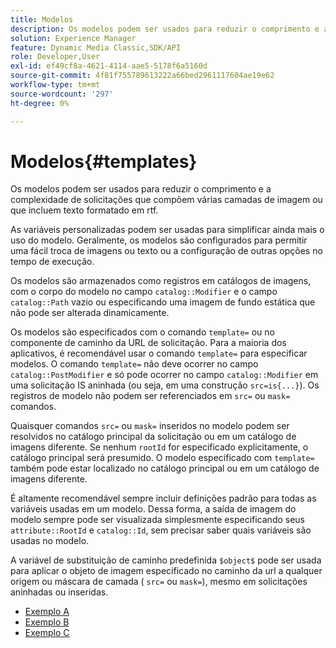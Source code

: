 ```yaml
---
title: Modelos
description: Os modelos podem ser usados para reduzir o comprimento e a complexidade de solicitações que compõem várias camadas de imagem ou que incluem texto formatado em rtf.
solution: Experience Manager
feature: Dynamic Media Classic,SDK/API
role: Developer,User
exl-id: ef49cf8a-4621-4114-aae5-5178f6a5160d
source-git-commit: 4f81f755789613222a66bed2961117604ae19e62
workflow-type: tm+mt
source-wordcount: '297'
ht-degree: 0%

---
```


# Modelos{#templates}

Os modelos podem ser usados para reduzir o comprimento e a complexidade de solicitações que compõem várias camadas de imagem ou que incluem texto formatado em rtf.

As variáveis personalizadas podem ser usadas para simplificar ainda mais o uso do modelo. Geralmente, os modelos são configurados para permitir uma fácil troca de imagens ou texto ou a configuração de outras opções no tempo de execução.

Os modelos são armazenados como registros em catálogos de imagens, com o corpo do modelo no campo `catalog::Modifier` e o campo `catalog::Path` vazio ou especificando uma imagem de fundo estática que não pode ser alterada dinamicamente.

Os modelos são especificados com o comando `template=` ou no componente de caminho da URL de solicitação. Para a maioria dos aplicativos, é recomendável usar o comando `template=` para especificar modelos. O comando `template=` não deve ocorrer no campo `catalog::PostModifier` e só pode ocorrer no campo `catalog::Modifier` em uma solicitação IS aninhada (ou seja, em uma construção `src=is{...}`). Os registros de modelo não podem ser referenciados em `src=` ou `mask=` comandos.

Quaisquer comandos `src=` ou `mask=` inseridos no modelo podem ser resolvidos no catálogo principal da solicitação ou em um catálogo de imagens diferente. Se nenhum `rootId` for especificado explicitamente, o catálogo principal será presumido. O modelo especificado com `template=` também pode estar localizado no catálogo principal ou em um catálogo de imagens diferente.

É altamente recomendável sempre incluir definições padrão para todas as variáveis usadas em um modelo. Dessa forma, a saída de imagem do modelo sempre pode ser visualizada simplesmente especificando seus `attribute::RootId` e `catalog::Id`, sem precisar saber quais variáveis são usadas no modelo.

A variável de substituição de caminho predefinida `$object$` pode ser usada para aplicar o objeto de imagem especificado no caminho da url a qualquer origem ou máscara de camada ( `src=` ou `mask=`), mesmo em solicitações aninhadas ou inseridas.

* [Exemplo A](r-example-a.md)
* [Exemplo B](r-example-b.md)
* [Exemplo C](r-example-c.md)
